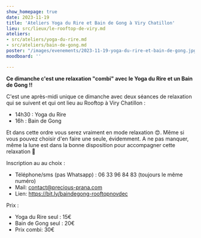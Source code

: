 ```yaml
---
show_homepage: true
date: 2023-11-19
title: 'Ateliers Yoga du Rire et Bain de Gong à Viry Chatillon'
lieu: src/lieux/le-rooftop-de-viry.md
ateliers:
- src/ateliers/yoga-du-rire.md
- src/ateliers/bain-de-gong.md
poster: "/images/evenements/2023-11-19-yoga-du-rire-et-bain-de-gong.jpg"
moodboard: ''

---
```


**Ce dimanche c'est une relaxation "combi" avec le Yoga du Rire et un Bain de Gong !!**

C'est une après-midi unique ce dimanche avec deux séances de relaxation qui se suivent et qui ont lieu au Rooftop à Viry Chatillon :

- 14h30 : Yoga du Rire
- 16h : Bain de Gong

Et dans cette ordre vous serez vraiment en mode relaxation 😍. Même si vous pouvez choisir d'en faire une seule, évidemment. A ne pas manquer, même la lune est dans la bonne disposition pour accompagner cette relaxation 🌙

Inscription au au choix :

- Téléphone/sms (pas Whatsapp) : 06 33 96 84 83 (toujours le même numéro)
- Mail: contact@precious-prana.com
- Lien: <https://bit.ly/baindegong-rooftopnovdec>

Prix :
- Yoga du Rire seul : 15€
- Bain de Gong seul : 20€
- Prix combi: 30€

